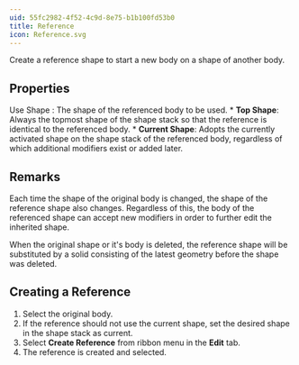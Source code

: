 ```yaml
---
uid: 55fc2982-4f52-4c9d-8e75-b1b100fd53b0
title: Reference
icon: Reference.svg
---
```

Create a reference shape to start a new body on a shape of another body.

## Properties

Use Shape
:   The shape of the referenced body to be used.
    * __Top Shape__: Always the topmost shape of the shape stack so that the reference is identical to the referenced body. 
    * __Current Shape__: Adopts the currently activated shape on the shape stack of the referenced body, regardless of which additional modifiers exist or added later.

## Remarks

Each time the shape of the original body is changed, the shape of the reference shape also changes. Regardless of this, the body of the referenced shape can accept new modifiers in order to further edit the inherited shape.

When the original shape or it's body is deleted, the reference shape will be substituted by a solid consisting of the latest geometry before the shape was deleted.

## Creating a Reference

1. Select the original body.
2. If the reference should not use the current shape, set the desired shape in the shape stack as current.
3. Select **Create Reference** from ribbon menu in the **Edit** tab.
4. The reference is created and selected.
